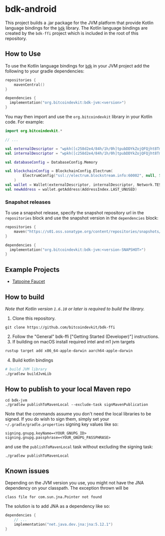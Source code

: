 # bdk-android
This project builds a .jar package for the JVM platform that provide Kotlin language bindings for the [`bdk`] library. The Kotlin language bindings are created by the `bdk-ffi` project which is included in the root of this repository.

## How to Use
To use the Kotlin language bindings for [`bdk`] in your JVM project add the following to your gradle dependencies:
```kotlin
repositories {
    mavenCentral()
}

dependencies {
  implementation("org.bitcoindevkit:bdk-jvm:<version>")
}
```

You may then import and use the `org.bitcoindevkit` library in your Kotlin code. For example:
```kotlin
import org.bitcoindevkit.*

// ...

val externalDescriptor = "wpkh([c258d2e4/84h/1h/0h]tpubDDYkZojQFQjht8Tm4jsS3iuEmKjTiEGjG6KnuFNKKJb5A6ZUCUZKdvLdSDWofKi4ToRCwb9poe1XdqfUnP4jaJjCB2Zwv11ZLgSbnZSNecE/0/*)"
val internalDescriptor = "wpkh([c258d2e4/84h/1h/0h]tpubDDYkZojQFQjht8Tm4jsS3iuEmKjTiEGjG6KnuFNKKJb5A6ZUCUZKdvLdSDWofKi4ToRCwb9poe1XdqfUnP4jaJjCB2Zwv11ZLgSbnZSNecE/1/*)"

val databaseConfig = DatabaseConfig.Memory

val blockchainConfig = BlockchainConfig.Electrum(
        ElectrumConfig("ssl://electrum.blockstream.info:60002", null, 5u, null, 10u, true)
    )
val wallet = Wallet(externalDescriptor, internalDescriptor, Network.TESTNET, databaseConfig, blockchainConfig)
val newAddress = wallet.getAddress(AddressIndex.LAST_UNUSED)
```

### Snapshot releases
To use a snapshot release, specify the snapshot repository url in the `repositories` block and use the snapshot version in the `dependencies` block:
```kotlin
repositories {
    maven("https://s01.oss.sonatype.org/content/repositories/snapshots/")
}

dependencies {
  implementation("org.bitcoindevkit:bdk-jvm:<version-SNAPSHOT>")
}
```


## Example Projects
* [Tatooine Faucet](https://github.com/thunderbiscuit/tatooine)

## How to build
_Note that Kotlin version `1.6.10` or later is required to build the library._

1. Clone this repository.
```shell
git clone https://github.com/bitcoindevkit/bdk-ffi
```
2. Follow the "General" bdk-ffi ["Getting Started (Developer)"] instructions.
3. If building on macOS install required intel and m1 jvm targets
```sh
rustup target add x86_64-apple-darwin aarch64-apple-darwin
```
4. Build kotlin bindings
 ```sh
 # build JVM library
 ./gradlew buildJvmLib
 ```

## How to publish to your local Maven repo
```shell
cd bdk-jvm
./gradlew publishToMavenLocal --exclude-task signMavenPublication
```

Note that the commands assume you don't need the local libraries to be signed. If you do wish to sign them, simply set your `~/.gradle/gradle.properties` signing key values like so:
```properties
signing.gnupg.keyName=<YOUR_GNUPG_ID>
signing.gnupg.passphrase=<YOUR_GNUPG_PASSPHRASE>
```

and use the `publishToMavenLocal` task without excluding the signing task:
```shell
./gradlew publishToMavenLocal
```

## Known issues
Depending on the JVM version you use, you might not have the JNA dependency on your classpath. The exception thrown will be 
```shell
class file for com.sun.jna.Pointer not found
```
The solution is to add JNA as a dependency like so:
```kotlin
dependencies {
    // ...
    implementation("net.java.dev.jna:jna:5.12.1")
}
```

[`bdk`]: https://github.com/bitcoindevkit/bdk
[`bdk-ffi`]: https://github.com/bitcoindevkit/bdk-ffi
